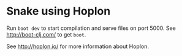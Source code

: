 # Snake using Hoplon

Run `boot dev` to start compilation and serve files on port 5000. See
http://boot-clj.com/ to get `boot`.

See http://hoplon.io/ for more information about Hoplon.

